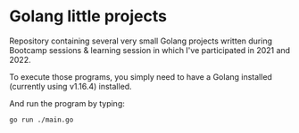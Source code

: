 # Golang little projects

Repository containing several very small Golang projects written during Bootcamp sessions & learning session in which I've participated in 2021 and 2022.

To execute those programs, you simply need to have a Golang installed (currently using v1.16.4) installed.

And run the program by typing:

````
go run ./main.go
````

<!--
 - Thanks to ...
 - Thanks to ...
-->
